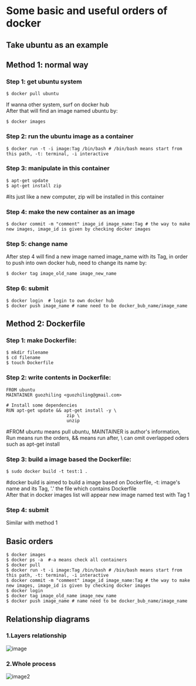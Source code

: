 # Some basic and useful orders of docker  

Take ubuntu as an example
-------------------
## Method 1: normal way
### Step 1: get ubuntu system  
    $ docker pull ubuntu
If wanna other system, surf on docker hub  
After that will find an image named ubuntu by:

    $ docker images
### Step 2: run the ubuntu image as a container
    $ docker run -t -i image:Tag /bin/bash # /bin/bash means start from this path, -t: terminal, -i interactive
### Step 3: manipulate in this container 
    $ apt-get update
    $ apt-get install zip
   #its just like a new computer, zip will be installed in this container
### Step 4: make the new container as an image
    $ docker commit -m "comment" image_id image_name:Tag # the way to make new images, image_id is given by checking docker images
### Step 5: change name
After step 4 will find a new image named image_name with its Tag, in order to push into own docker hub, need to change its name by:

    $ docker tag image_old_name image_new_name
### Step 6: submit
    $ docker login  # login to own docker hub
    $ docker push image_name # name need to be docker_bub_name/image_name
 
## Method 2: Dockerfile  
### Step 1: make Dockerfile:
    $ mkdir filename
    $ cd filename
    $ touch Dockerfile
### Step 2: write contents in Dockerfile:
    FROM ubuntu
    MAINTAINER guozhiling <guozhiling@gmail.com>
    
    # Install some dependencies
    RUN apt-get update && apt-get install -y \
                           zip \
                           unzip 
   #FROM ubuntu means pull ubuntu, MAINTAINER is author's information, Run means run the orders, && means run after, \ can omit overlapped oders such as apt-get install
### Step 3: build a image based the Dockerfile:
    $ sudo docker build -t test:1 .  
   #docker build is aimed to build a image based on Dockerfile, -t: image's name and its Tag, '.' the file which contains Dockerfile  
   After that in docker images list will appear new image named test with Tag 1
### Step 4: submit  
Similar with method 1

## Basic orders
    $ docker images
    $ docker ps -a  #-a means check all containers
    $ docker pull
    $ docker run -t -i image:Tag /bin/bash # /bin/bash means start from this path, -t: terminal, -i interactive
    $ docker commit -m "comment" image_id image_name:Tag # the way to make new images, image_id is given by checking docker images
    $ docker login 
    $ docker tag image_old_name image_new_name
    $ docker push image_name # name need to be docker_bub_name/image_name
    
## Relationship diagrams
### 1.Layers relationship
![image](https://cloud.githubusercontent.com/assets/16301109/23198271/b92a6df0-f909-11e6-98c8-31c672c408b4.png)
### 2.Whole process
![image2](https://cloud.githubusercontent.com/assets/16301109/23198313/071dd56a-f90a-11e6-8b23-dbfc459f54b0.png)
    
